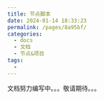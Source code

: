 ```yaml
---
title: 节点脚本
date: 2024-01-14 18:33:23
permalink: /pages/8a95bf/
categories:
  - docs
  - 文档
  - 节点&项目
tags:
  - 
---
```


文档努力编写中。。。敬请期待。。。